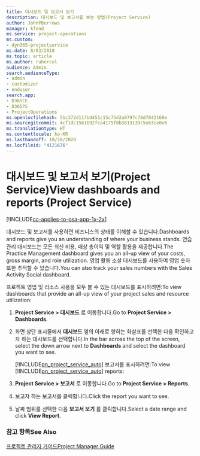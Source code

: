 ```yaml
---
title: 대시보드 및 보고서 보기
description: 대시보드 및 보고서를 보는 방법(Project Service)
author: JohnPBurrows
manager: kfend
ms.service: project-operations
ms.custom:
- dyn365-projectservice
ms.date: 8/03/2018
ms.topic: article
ms.author: ruhercul
audience: Admin
search.audienceType:
- admin
- customizer
- enduser
search.app:
- D365CE
- D365PS
- ProjectOperations
ms.openlocfilehash: 51c372d117bd451c15c75d2a0797c78d7842168e
ms.sourcegitcommit: 4cf1dc1561b92fca4175f0b3813133c5e63ce8e6
ms.translationtype: HT
ms.contentlocale: ko-KR
ms.lasthandoff: 10/28/2020
ms.locfileid: "4121676"
---
```

# <a name="view-dashboards-and-reports-project-service"></a><span data-ttu-id="882da-103">대시보드 및 보고서 보기(Project Service)</span><span class="sxs-lookup"><span data-stu-id="882da-103">View dashboards and reports (Project Service)</span></span>

[!INCLUDE[cc-applies-to-psa-app-1x-2x](../includes/cc-applies-to-psa-app-1x-2x.md)]

<span data-ttu-id="882da-104">대시보드 및 보고서를 사용하면 비즈니스의 상태를 이해할 수 있습니다.</span><span class="sxs-lookup"><span data-stu-id="882da-104">Dashboards and reports give you an understanding of where your business stands.</span></span> <span data-ttu-id="882da-105">연습 관리 대시보드는 모든 최신 비용, 매상 총이익 및 역할 활용을 제공합니다.</span><span class="sxs-lookup"><span data-stu-id="882da-105">The Practice Management dashboard gives you an all-up view of your costs, gross margin, and role utilization.</span></span> <span data-ttu-id="882da-106">영업 활동 소셜 대시보드를 사용하여 영업 숫자 또한 추적할 수 있습니다.</span><span class="sxs-lookup"><span data-stu-id="882da-106">You can also track your sales numbers with the Sales Activity Social dashboard.</span></span>  
  
 <span data-ttu-id="882da-107">프로젝트 영업 및 리소스 사용을 모두 볼 수 있는 대시보드를 표시하려면:</span><span class="sxs-lookup"><span data-stu-id="882da-107">To view dashboards that provide an all-up view of your project sales and resource utilization:</span></span>  
  
1. <span data-ttu-id="882da-108">**Project Service > 대시보드** 로 이동합니다.</span><span class="sxs-lookup"><span data-stu-id="882da-108">Go to **Project Service > Dashboards**.</span></span>  
  
2. <span data-ttu-id="882da-109">화면 상단 표시줄에서 **대시보드** 옆의 아래로 향하는 화살표를 선택한 다음 확인하고자 하는 대시보드를 선택합니다.</span><span class="sxs-lookup"><span data-stu-id="882da-109">In the bar across the top of the screen, select the down arrow next to **Dashboards** and select the dashboard you want to see.</span></span>  
  
   <span data-ttu-id="882da-110">[!INCLUDE[pn_project_service_auto](../includes/pn-project-service-auto.md)] 보고서를 표시하려면:</span><span class="sxs-lookup"><span data-stu-id="882da-110">To view [!INCLUDE[pn_project_service_auto](../includes/pn-project-service-auto.md)] reports:</span></span>  
  
3. <span data-ttu-id="882da-111">**Project Service > 보고서** 로 이동합니다.</span><span class="sxs-lookup"><span data-stu-id="882da-111">Go to **Project Service > Reports**.</span></span>  
  
4. <span data-ttu-id="882da-112">보고자 하는 보고서를 클릭합니다.</span><span class="sxs-lookup"><span data-stu-id="882da-112">Click the report you want to see.</span></span>  
  
5. <span data-ttu-id="882da-113">날짜 범위를 선택한 다음 **보고서 보기** 를 클릭합니다.</span><span class="sxs-lookup"><span data-stu-id="882da-113">Select a date range and click **View Report**.</span></span>  
  
### <a name="see-also"></a><span data-ttu-id="882da-114">참고 항목</span><span class="sxs-lookup"><span data-stu-id="882da-114">See Also</span></span>  
 [<span data-ttu-id="882da-115">프로젝트 관리자 가이드</span><span class="sxs-lookup"><span data-stu-id="882da-115">Project Manager Guide</span></span>](../psa/project-manager-guide.md)
